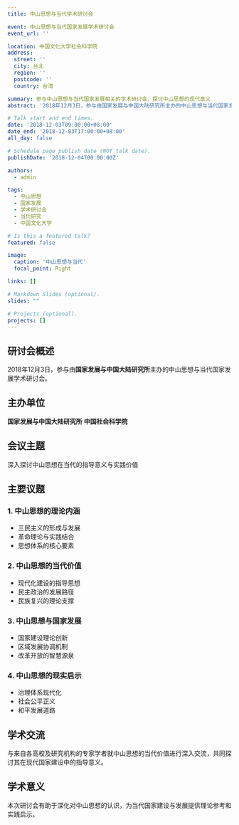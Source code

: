 ```yaml
---
title: 中山思想与当代学术研讨会

event: 中山思想与当代国家发展学术研讨会
event_url: ''

location: 中国文化大学社会科学院
address:
  street: ''
  city: 台北
  region: ''
  postcode: ''
  country: 台湾

summary: 参与中山思想与当代国家发展相关的学术研讨会，探讨中山思想的现代意义
abstract: '2018年12月3日，参与由国家发展与中国大陆研究所主办的中山思想与当代国家发展学术研讨会，就中山思想在当代的指导意义与实践价值进行深入探讨，与专家学者共同分析其在现代国家建设中的作用与启示。'

# Talk start and end times.
date: '2018-12-03T09:00:00+08:00'
date_end: '2018-12-03T17:00:00+08:00'
all_day: false

# Schedule page publish date (NOT talk date).
publishDate: '2018-12-04T00:00:00Z'

authors:
  - admin

tags:
  - 中山思想
  - 国家发展
  - 学术研讨会
  - 当代研究
  - 中国文化大学

# Is this a featured talk?
featured: false

image:
  caption: '中山思想与当代'
  focal_point: Right

links: []

# Markdown Slides (optional).
slides: ""

# Projects (optional).
projects: []
---
```


## 研讨会概述

2018年12月3日，参与由**国家发展与中国大陆研究所**主办的中山思想与当代国家发展学术研讨会。

## 主办单位

**国家发展与中国大陆研究所**
**中国社会科学院**

## 会议主题

深入探讨中山思想在当代的指导意义与实践价值

## 主要议题

### 1. 中山思想的理论内涵
- 三民主义的形成与发展
- 革命理论与实践结合
- 思想体系的核心要素

### 2. 中山思想的当代价值
- 现代化建设的指导思想
- 民主政治的发展路径
- 民族复兴的理论支撑

### 3. 中山思想与国家发展
- 国家建设理论创新
- 区域发展协调机制
- 改革开放的智慧源泉

### 4. 中山思想的现实启示
- 治理体系现代化
- 社会公平正义
- 和平发展道路

## 学术交流

与来自各高校及研究机构的专家学者就中山思想的当代价值进行深入交流，共同探讨其在现代国家建设中的指导意义。

## 学术意义

本次研讨会有助于深化对中山思想的认识，为当代国家建设与发展提供理论参考和实践启示。